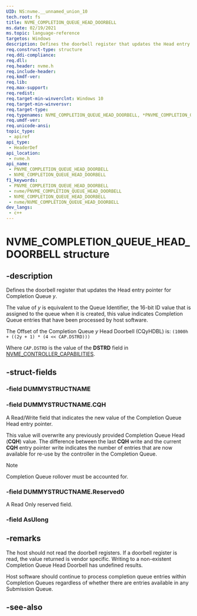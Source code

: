 ```yaml
---
UID: NS:nvme.__unnamed_union_10
tech.root: fs 
title: NVME_COMPLETION_QUEUE_HEAD_DOORBELL
ms.date: 02/19/2021 
ms.topic: language-reference
targetos: Windows
description: Defines the doorbell register that updates the Head entry pointer for Completion Queue *y*.
req.construct-type: structure
req.ddi-compliance: 
req.dll: 
req.header: nvme.h
req.include-header: 
req.kmdf-ver: 
req.lib: 
req.max-support: 
req.redist: 
req.target-min-winverclnt: Windows 10 
req.target-min-winversvr: 
req.target-type: 
req.typenames: NVME_COMPLETION_QUEUE_HEAD_DOORBELL, *PNVME_COMPLETION_QUEUE_HEAD_DOORBELL
req.umdf-ver: 
req.unicode-ansi: 
topic_type:
 - apiref
api_type:
 - HeaderDef
api_location:
 - nvme.h
api_name:
 - PNVME_COMPLETION_QUEUE_HEAD_DOORBELL
 - NVME_COMPLETION_QUEUE_HEAD_DOORBELL
f1_keywords:
 - PNVME_COMPLETION_QUEUE_HEAD_DOORBELL
 - nvme/PNVME_COMPLETION_QUEUE_HEAD_DOORBELL
 - NVME_COMPLETION_QUEUE_HEAD_DOORBELL
 - nvme/NVME_COMPLETION_QUEUE_HEAD_DOORBELL
dev_langs:
 - c++
---
```


# NVME_COMPLETION_QUEUE_HEAD_DOORBELL structure

## -description

Defines the doorbell register that updates the Head entry pointer for Completion Queue *y*.

The value of *y* is equivalent to the Queue Identifier, the 16-bit ID value that is assigned to the queue when it is created, this value indicates Completion Queue entries that have been processed by host software.

The Offset of the Completion Queue *y* Head Doorbell (CQyHDBL) is: `(1000h + ((2y + 1) * (4 << CAP.DSTRD)))`

Where `CAP.DSTRD` is the value of the **DSTRD** field in [NVME_CONTROLLER_CAPABILITIES](ns-nvme-nvme_controller_capabilities.md).

## -struct-fields

### -field DUMMYSTRUCTNAME

### -field DUMMYSTRUCTNAME.CQH

A Read/Write field that indicates the new value of the Completion Queue Head entry pointer.

This value will overwrite any previously provided Completion Queue Head (**CQH**) value. The difference between the last **CQH** write and the current **CQH** entry pointer write indicates the number of entries that are now available for re-use by the controller in the Completion Queue.

> [!NOTE]
> Completion Queue rollover must be accounted for.

### -field DUMMYSTRUCTNAME.Reserved0

A Read Only reserved field.

### -field AsUlong

## -remarks

The host should not read the doorbell registers. If a doorbell register is read, the value returned is vendor specific. Writing to a non-existent Completion Queue Head Doorbell has undefined results.

Host software should continue to process completion queue entries within Completion Queues regardless of whether there are entries available in any Submission Queue.

## -see-also

